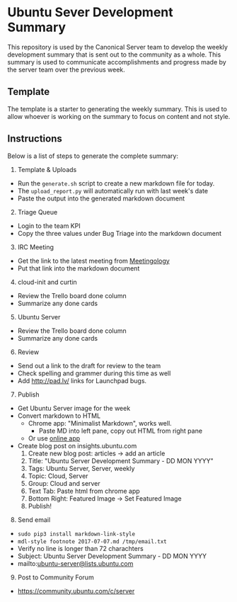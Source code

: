 # Ubuntu Sever Development Summary
This repository is used by the Canonical Server team to develop the weekly
development summary that is sent out to the community as a whole. This summary
is used to communicate accomplishments and progress made by the server team
over the previous week.

## Template
The template is a starter to generating the weekly summary. This is used to
allow whoever is working on the summary to focus on content and not style.

## Instructions
Below is a list of steps to generate the complete summary:

1. Template & Uploads
  - Run the `generate.sh` script to create a new markdown file for today.
  - The `upload_report.py` will automatically run with last week's date
  - Paste the output into the generated markdown document
2. Triage Queue
  - Login to the team KPI
  - Copy the three values under Bug Triage into the markdown document
3. IRC Meeting
  - Get the link to the latest meeting from [Meetingology](https://ubottu.com/meetingology/logs/ubuntu-meeting/)
  - Put that link into the markdown document
4. cloud-init and curtin
  - Review the Trello board done column
  - Summarize any done cards
5. Ubuntu Server
  - Review the Trello board done column
  - Summarize any done cards
6. Review
  - Send out a link to the draft for review to the team
  - Check spelling and grammer during this time as well
  - Add http://pad.lv/ links for Launchpad bugs.
7. Publish
  - Get Ubuntu Server image for the week
  - Convert markdown to HTML
    - Chrome app: "Minimalist Markdown", works well.
      - Paste MD into left pane, copy out HTML from right pane
    - Or use [online app](http://dillinger.io/)
  - Create blog post on insights.ubuntu.com
    1. Create new blog post: articles -> add an article
    2. Title: "Ubuntu Server Development Summary - DD MON YYYY"
    3. Tags: Ubuntu Server, Server, weekly
    4. Topic: Cloud, Server
    5. Group: Cloud and server
    6. Text Tab: Paste html from chrome app
    7. Bottom Right: Featured Image -> Set Featured Image
    8. Publish!
8. Send email
  - `sudo pip3 install markdown-link-style`
  - `mdl-style footnote 2017-07-07.md /tmp/email.txt`
  - Verify no line is longer than 72 charachters
  - Subject: Ubuntu Server Development Summary - DD MON YYYY
  - mailto:ubuntu-server@lists.ubuntu.com
9. Post to Community Forum
  - https://community.ubuntu.com/c/server
